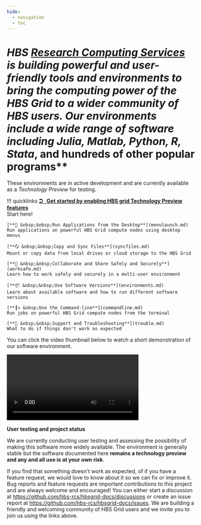 ```yaml
---
hide:
  - navigation
  - toc
---
```


# **HBS [Research Computing Services](https://www.hbs.edu/research-computing-services) is building powerful and user-friendly tools and environments to bring the computing power of the HBS Grid to a wider community of HBS users. Our environments include a wide range of software including *Julia*, *Matlab*, *Python*, *R*,* Stata*, and hundreds of other popular programs**

These environments are in active development and are currently
available as a *Technology Preview* for testing.

!!! quicklinks
    [**⮊ &nbsp;&nbsp;Get started by enabling HBS grid Technology Preview features**](quickstart.md)  
    Start here!
     
    [**🚀 &nbsp;&nbsp;Run Applications from the Desktop**](menulaunch.md)  
    Run applications on powerful HBS Grid compute nodes using desktop menus
     
    [**🗘 &nbsp;&nbsp;Copy and Sync Files**](syncfiles.md)  
    Mount or copy data from local drives or cloud storage to the HBS Grid
     
    [**👥 &nbsp;&nbsp;Collaborate and Share Safely and Securely**](worksafe.md)  
    Learn how to work safely and securely in a multi-user environment
     
    [**📦 &nbsp;&nbsp;Use Software Versions**](environments.md)  
    Learn about available software and how to run different software versions
     
    [**┃> &nbsp;Use the Command-line**](commandline.md)  
    Run jobs on powerful HBS Grid compute nodes from the terminal
     
    [**🦺 &nbsp;&nbsp;Support and Troubleshooting**](trouble.md)  
    What to do if things don't work as expected


You can click the video thumbnail below to watch a short demonstration
of our software environment.

<video width="70%" controls>
  <source src="media/intro.webm" type="video/webm">
Your browser does not support the video tag.
</video>


**User testing and project status**

We are currently conducting user testing and assessing the possibility
of making this software more widely available. The environment is
generally stable but the software documented here 
**remains a technology preview and any and all use is at your own risk**.

If you find that something doesn't work as expected, of if you have a
feature request, we would love to know about it so we can fix or improve
it. Bug reports and feature requests are important contributions to this
project and are always welcome and encouraged! You can either start a
discussion at <https://github.com/hbs-rcs/hbsgrid-docs/discussions> or create an issue
report at <https://github.com/hbs-rcs/hbsgrid-docs/issues>. We are building a
friendly and welcoming community of HBS Grid users and we invite you to
join us using the links above.
